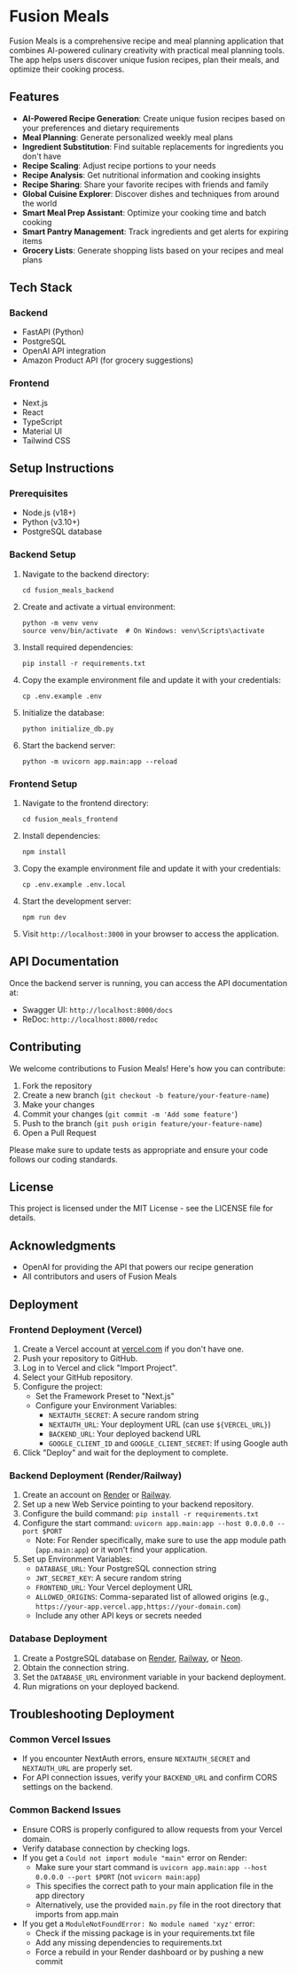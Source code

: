 # Fusion Meals

Fusion Meals is a comprehensive recipe and meal planning application that combines AI-powered culinary creativity with practical meal planning tools. The app helps users discover unique fusion recipes, plan their meals, and optimize their cooking process.

## Features

- **AI-Powered Recipe Generation**: Create unique fusion recipes based on your preferences and dietary requirements
- **Meal Planning**: Generate personalized weekly meal plans
- **Ingredient Substitution**: Find suitable replacements for ingredients you don't have
- **Recipe Scaling**: Adjust recipe portions to your needs
- **Recipe Analysis**: Get nutritional information and cooking insights
- **Recipe Sharing**: Share your favorite recipes with friends and family
- **Global Cuisine Explorer**: Discover dishes and techniques from around the world
- **Smart Meal Prep Assistant**: Optimize your cooking time and batch cooking
- **Smart Pantry Management**: Track ingredients and get alerts for expiring items
- **Grocery Lists**: Generate shopping lists based on your recipes and meal plans

## Tech Stack

### Backend
- FastAPI (Python)
- PostgreSQL
- OpenAI API integration
- Amazon Product API (for grocery suggestions)

### Frontend
- Next.js
- React
- TypeScript
- Material UI
- Tailwind CSS

## Setup Instructions

### Prerequisites
- Node.js (v18+)
- Python (v3.10+)
- PostgreSQL database

### Backend Setup
1. Navigate to the backend directory:
   ```
   cd fusion_meals_backend
   ```

2. Create and activate a virtual environment:
   ```
   python -m venv venv
   source venv/bin/activate  # On Windows: venv\Scripts\activate
   ```

3. Install required dependencies:
   ```
   pip install -r requirements.txt
   ```

4. Copy the example environment file and update it with your credentials:
   ```
   cp .env.example .env
   ```

5. Initialize the database:
   ```
   python initialize_db.py
   ```

6. Start the backend server:
   ```
   python -m uvicorn app.main:app --reload
   ```

### Frontend Setup
1. Navigate to the frontend directory:
   ```
   cd fusion_meals_frontend
   ```

2. Install dependencies:
   ```
   npm install
   ```

3. Copy the example environment file and update it with your credentials:
   ```
   cp .env.example .env.local
   ```

4. Start the development server:
   ```
   npm run dev
   ```

5. Visit `http://localhost:3000` in your browser to access the application.

## API Documentation

Once the backend server is running, you can access the API documentation at:
- Swagger UI: `http://localhost:8000/docs`
- ReDoc: `http://localhost:8000/redoc`

## Contributing

We welcome contributions to Fusion Meals! Here's how you can contribute:

1. Fork the repository
2. Create a new branch (`git checkout -b feature/your-feature-name`)
3. Make your changes
4. Commit your changes (`git commit -m 'Add some feature'`)
5. Push to the branch (`git push origin feature/your-feature-name`)
6. Open a Pull Request

Please make sure to update tests as appropriate and ensure your code follows our coding standards.

## License

This project is licensed under the MIT License - see the LICENSE file for details.

## Acknowledgments

- OpenAI for providing the API that powers our recipe generation
- All contributors and users of Fusion Meals

## Deployment

### Frontend Deployment (Vercel)

1. Create a Vercel account at [vercel.com](https://vercel.com) if you don't have one.
2. Push your repository to GitHub.
3. Log in to Vercel and click "Import Project".
4. Select your GitHub repository.
5. Configure the project:
   - Set the Framework Preset to "Next.js"
   - Configure your Environment Variables:
     - `NEXTAUTH_SECRET`: A secure random string
     - `NEXTAUTH_URL`: Your deployment URL (can use `${VERCEL_URL}`)
     - `BACKEND_URL`: Your deployed backend URL
     - `GOOGLE_CLIENT_ID` and `GOOGLE_CLIENT_SECRET`: If using Google auth
6. Click "Deploy" and wait for the deployment to complete.

### Backend Deployment (Render/Railway)

1. Create an account on [Render](https://render.com) or [Railway](https://railway.app).
2. Set up a new Web Service pointing to your backend repository.
3. Configure the build command: `pip install -r requirements.txt`
4. Configure the start command: `uvicorn app.main:app --host 0.0.0.0 --port $PORT`
   - Note: For Render specifically, make sure to use the app module path (`app.main:app`) or it won't find your application.
5. Set up Environment Variables:
   - `DATABASE_URL`: Your PostgreSQL connection string
   - `JWT_SECRET_KEY`: A secure random string
   - `FRONTEND_URL`: Your Vercel deployment URL
   - `ALLOWED_ORIGINS`: Comma-separated list of allowed origins (e.g., `https://your-app.vercel.app,https://your-domain.com`)
   - Include any other API keys or secrets needed

### Database Deployment

1. Create a PostgreSQL database on [Render](https://render.com), [Railway](https://railway.app), or [Neon](https://neon.tech).
2. Obtain the connection string.
3. Set the `DATABASE_URL` environment variable in your backend deployment.
4. Run migrations on your deployed backend.

## Troubleshooting Deployment

### Common Vercel Issues
- If you encounter NextAuth errors, ensure `NEXTAUTH_SECRET` and `NEXTAUTH_URL` are properly set.
- For API connection issues, verify your `BACKEND_URL` and confirm CORS settings on the backend.

### Common Backend Issues
- Ensure CORS is properly configured to allow requests from your Vercel domain.
- Verify database connection by checking logs.
- If you get a `Could not import module "main"` error on Render:
  - Make sure your start command is `uvicorn app.main:app --host 0.0.0.0 --port $PORT` (not `uvicorn main:app`)
  - This specifies the correct path to your main application file in the app directory
  - Alternatively, use the provided `main.py` file in the root directory that imports from app.main
- If you get a `ModuleNotFoundError: No module named 'xyz'` error:
  - Check if the missing package is in your requirements.txt file
  - Add any missing dependencies to requirements.txt
  - Force a rebuild in your Render dashboard or by pushing a new commit 